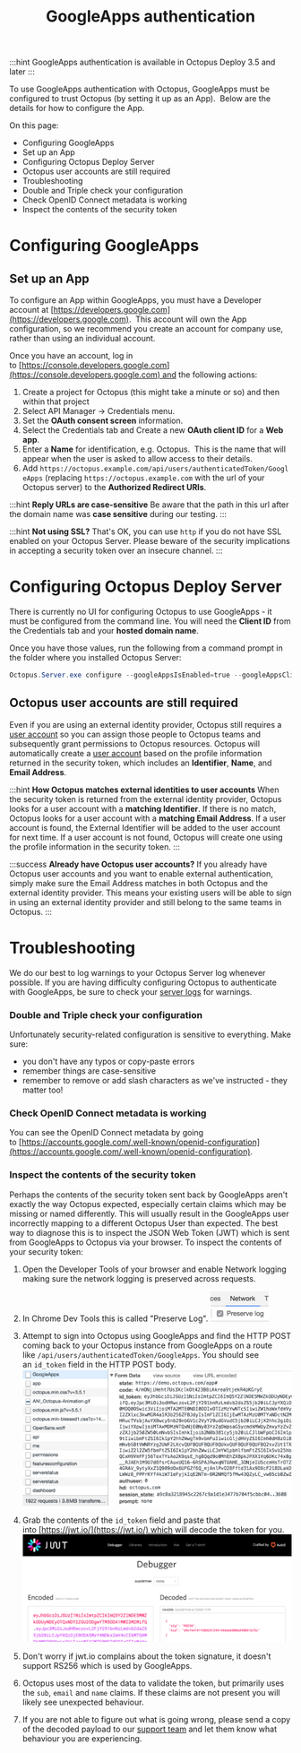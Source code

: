 ﻿---
title: GoogleApps authentication
position: 2
---


:::hint
GoogleApps authentication is available in Octopus Deploy 3.5 and later
:::


To use GoogleApps authentication with Octopus, GoogleApps must be configured to trust Octopus (by setting it up as an App).  Below are the details for how to configure the App.


On this page:


- Configuring GoogleApps
 - Set up an App
- Configuring Octopus Deploy Server
 - Octopus user accounts are still required
- Troubleshooting
 - Double and Triple check your configuration
 - Check OpenID Connect metadata is working
 - Inspect the contents of the security token

# Configuring GoogleApps

## Set up an App


To configure an App within GoogleApps, you must have a Developer account at [https://developers.google.com](https://developers.google.com).  This account will own the App configuration, so we recommend you create an account for company use, rather than using an individual account.


Once you have an account, log in to [https://console.developers.google.com](https://console.developers.google.com) and the following actions:

1. Create a project for Octopus (this might take a minute or so) and then within that project
2. Select API Manager -> Credentials menu.
3. Set the **OAuth consent screen** information.
4. Select the Credentials tab and Create a new **OAuth client ID** for a **Web app**.
5. Enter a **Name** for identification, e.g. Octopus.  This is the name that will appear when the user is asked to allow access to their details.
6. Add `https://octopus.example.com/api/users/authenticatedToken/GoogleApps` (replacing `https://octopus.example.com` with the url of your Octopus server) to the **Authorized Redirect URIs**.


:::hint
**Reply URLs are case-sensitive**
Be aware that the path in this url after the domain name was **case sensitive** during our testing.
:::

:::hint
**Not using SSL?**
That's OK, you can use `http` if you do not have SSL enabled on your Octopus Server. Please beware of the security implications in accepting a security token over an insecure channel.
:::

# Configuring Octopus Deploy Server


There is currently no UI for configuring Octopus to use GoogleApps - it must be configured from the command line. You will need the **Client ID** from the Credentials tab and your **hosted domain name**.


Once you have those values, run the following from a command prompt in the folder where you installed Octopus Server:

```powershell
Octopus.Server.exe configure --googleAppsIsEnabled=true --googleAppsClientId=ClientID --googleAppsHostedDomain=yourdomain.com
```


## Octopus user accounts are still required


Even if you are using an external identity provider, Octopus still requires a [user account](http://docs.octopusdeploy.com/display/OD/Managing+users+and+teams) so you can assign those people to Octopus teams and subsequently grant permissions to Octopus resources. Octopus will automatically create a [user account](http://docs.octopusdeploy.com/display/OD/Managing+users+and+teams) based on the profile information returned in the security token, which includes an **Identifier**, **Name**, and **Email Address**.

:::hint
**How Octopus matches external identities to user accounts**
When the security token is returned from the external identity provider, Octopus looks for a user account with a **matching Identifier**. If there is no match, Octopus looks for a user account with a **matching Email Address**. If a user account is found, the External Identifier will be added to the user account for next time. If a user account is not found, Octopus will create one using the profile information in the security token.
:::

:::success
**Already have Octopus user accounts?**
If you already have Octopus user accounts and you want to enable external authentication, simply make sure the Email Address matches in both Octopus and the external identity provider. This means your existing users will be able to sign in using an external identity provider and still belong to the same teams in Octopus.
:::

# Troubleshooting


We do our best to log warnings to your Octopus Server log whenever possible. If you are having difficulty configuring Octopus to authenticate with GoogleApps, be sure to check your [server logs](/docs/home/reference/log-files.md) for warnings.




### Double and Triple check your configuration





Unfortunately security-related configuration is sensitive to everything. Make sure:




- you don't have any typos or copy-paste errors
- remember things are case-sensitive
- remember to remove or add slash characters as we've instructed - they matter too!





### Check OpenID Connect metadata is working





You can see the OpenID Connect metadata by going to [https://accounts.google.com/.well-known/openid-configuration](https://accounts.google.com/.well-known/openid-configuration).




### Inspect the contents of the security token





Perhaps the contents of the security token sent back by GoogleApps aren't exactly the way Octopus expected, especially certain claims which may be missing or named differently. This will usually result in the GoogleApps user incorrectly mapping to a different Octopus User than expected. The best way to diagnose this is to inspect the JSON Web Token (JWT) which is sent from GoogleApps to Octopus via your browser. To inspect the contents of your security token:




1. Open the Developer Tools of your browser and enable Network logging making sure the network logging is preserved across requests.
 1. In Chrome Dev Tools this is called "Preserve Log".
![](/docs/images/5670656/5866122.png)
2. Attempt to sign into Octopus using GoogleApps and find the HTTP POST coming back to your Octopus instance from GoogleApps on a route like `/api/users/authenticatedToken/GoogleApps`. You should see an `id_token` field in the HTTP POST body. 
![](/docs/images/5670664/5866125.png)
3. Grab the contents of the `id_token` field and paste that into [https://jwt.io/](https://jwt.io/) which will decode the token for you.
![](/docs/images/5670656/5866123.png)

 1. Don't worry if jwt.io complains about the token signature, it doesn't support RS256 which is used by GoogleApps.
4. Octopus uses most of the data to validate the token, but primarily uses the `sub`, `email` and `name` claims. If these claims are not present you will likely see unexpected behaviour.
5. If you are not able to figure out what is going wrong, please send a copy of the decoded payload to our [support team](https://octopus.com/support) and let them know what behaviour you are experiencing.
